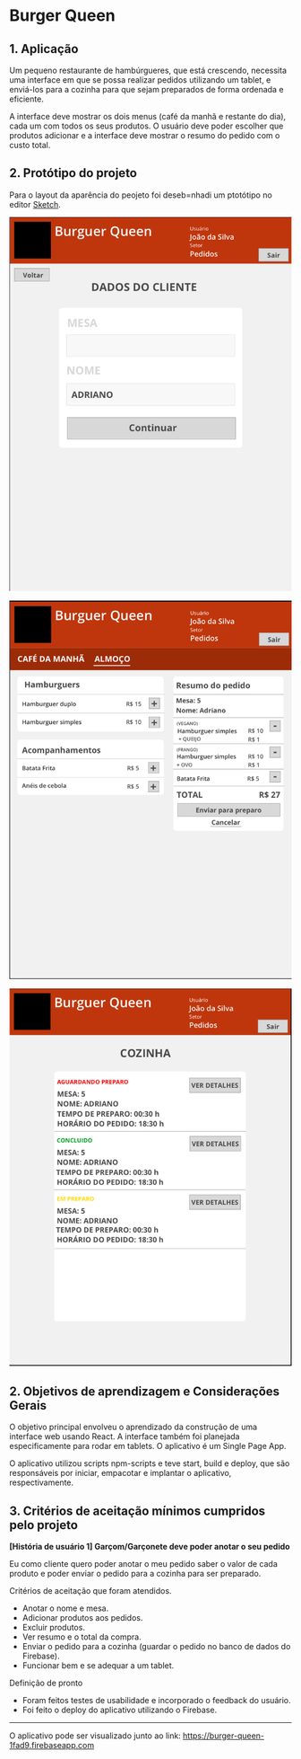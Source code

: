 # Burger Queen

## 1. Aplicação

Um pequeno restaurante de hambúrgueres, que está crescendo, necessita uma interface em que se possa realizar pedidos utilizando um tablet, e enviá-los para a cozinha para que sejam preparados de forma ordenada e eficiente.

A interface deve mostrar os dois menus (café da manhã e restante do dia), cada um com todos os seus produtos. O usuário deve poder escolher que produtos adicionar e a interface deve mostrar o resumo do pedido com o custo total.

## 2. Protótipo do projeto

Para o layout da aparência do peojeto foi deseb=nhadi um ptotótipo no editor [Sketch](https://www.sketch.com/).

![Tela de dados do cliente](./_docs/tela1.png)

![Tela de produtos para pedido](./_docs/tela2.png)

![Tela Cozinha](./_docs/tela3.png)

## 2. Objetivos de aprendizagem e Considerações Gerais

O objetivo principal envolveu o aprendizado da construção de uma interface web usando React. A interface também foi planejada especificamente para rodar em tablets. O aplicativo é um Single Page App.

O aplicativo utilizou scripts npm-scripts e teve start, build e deploy, que são responsáveis por iniciar, empacotar e implantar o aplicativo, respectivamente.

## 3. Critérios de aceitação mínimos cumpridos pelo projeto

**[História de usuário 1] Garçom/Garçonete deve poder anotar o seu pedido**

Eu como cliente quero poder anotar o meu pedido saber o valor de cada produto e poder enviar o pedido para a cozinha para ser preparado.

  Critérios de aceitação que foram atendidos.
- Anotar o nome e mesa.
- Adicionar produtos aos pedidos.
- Excluir produtos.
- Ver resumo e o total da compra.
- Enviar o pedido para a cozinha (guardar o pedido no banco de dados do Firebase).
- Funcionar bem e se adequar a um tablet.
  
Definição de pronto

- Foram feitos testes de usabilidade e incorporado o feedback do usuário.
- Foi feito o deploy do aplicativo utilizando o Firebase.

***

O aplicativo pode ser visualizado junto ao link: https://burger-queen-1fad9.firebaseapp.com
